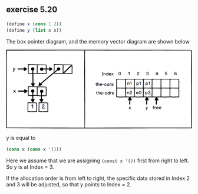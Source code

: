 ## exercise 5.20

``` Scheme
(define x (cons 1 2))
(define y (list x x))
```

The box pointer diagram, and the memory vector diagram are shown below

<img src="./exercise_5_20.png"/>

y is equal to

``` Scheme
(cons x (cons x '()))
```

Here we assume that we are assigning `(const x '())` first from right to left. So y is at Index = 3.

If the allocation order is from left to right, the specific data stored in Index 2 and 3 will be adjusted, so that y points to Index = 2.
